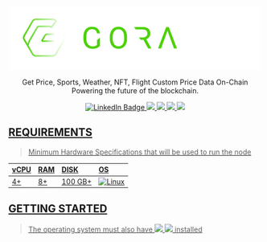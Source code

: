 
<p align="center">
<img sizes="(max-width: 600px) 480px, 800px" src="https://raw.githubusercontent.com/MOI14s/Testnet-Node/main/Goracle/goracle.png"></p>

<p align="center">Get Price, Sports, Weather, NFT, Flight Custom Price Data On-Chain Powering the future of the blockchain.

<div id="badges">
  <p align="center">
  <a href="your-linkedin-URL">
    <img src="https://img.shields.io/badge/LinkedIn-blue?style=for-the-badge&logo=linkedin&logoColor=white" alt="LinkedIn Badge"/>
  </a>
  <a href="your-twitter-URL">
    <img src="https://img.shields.io/badge/Twitter-1DA1F2?style=for-the-badge&logo=twitter&logoColor=white"/>
  </a>
  <a href="j">
  <a href="your-youtube-URL">
    <img src="https://img.shields.io/badge/Discord-%235865F2.svg?style=for-the-badge&logo=discord&logoColor=white"/>
  </a>
  <a href="j">
    <img src="https://img.shields.io/badge/Telegram-2CA5E0?style=for-the-badge&logo=telegram&logoColor=white"/>
  <a href="j">
    <img src="https://img.shields.io/badge/Reddit-FF4500?style=for-the-badge&logo=reddit&logoColor=white"/>
  </p>
</div>

## REQUIREMENTS
> Minimum Hardware Specifications that will be used to run the node
    
| vCPU | RAM | DISK | OS |
| :--  | :-- | :--- | :- |
| 4+ | 8+ | 100 GB+ | ![Linux](https://img.shields.io/badge/Linux-FCC624?style=for-the-badge&logo=linux&logoColor=black) |

## GETTING STARTED
> The operating system must also have <img src="https://img.shields.io/badge/%20Aws%20CLI-Tools-blueviolet"/> <img src="https://img.shields.io/badge/Docker-images-blue"/> installed
